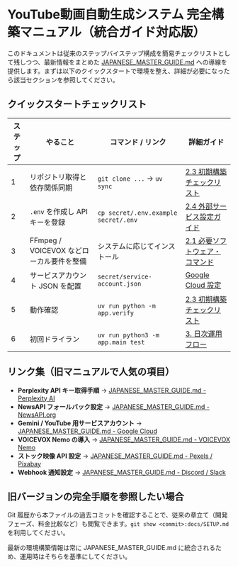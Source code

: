 # **YouTube動画自動生成システム 完全構築マニュアル（統合ガイド対応版）**

このドキュメントは従来のステップバイステップ構成を簡易チェックリストとして残しつつ、最新情報をまとめた [JAPANESE_MASTER_GUIDE.md](JAPANESE_MASTER_GUIDE.md) への導線を提供します。まずは以下のクイックスタートで環境を整え、詳細が必要になったら該当セクションを参照してください。

## クイックスタートチェックリスト

| ステップ | やること | コマンド / リンク | 詳細ガイド |
| --- | --- | --- | --- |
| 1 | リポジトリ取得と依存関係同期 | `git clone ...` → `uv sync` | [2.3 初期構築チェックリスト](JAPANESE_MASTER_GUIDE.md#23-初期構築チェックリスト) |
| 2 | `.env` を作成し API キーを登録 | `cp secret/.env.example secret/.env` | [2.4 外部サービス設定ガイド](JAPANESE_MASTER_GUIDE.md#24-外部サービス設定ガイド) |
| 3 | FFmpeg / VOICEVOX などローカル要件を整備 | システムに応じてインストール | [2.1 必要ソフトウェア・コマンド](JAPANESE_MASTER_GUIDE.md#21-必要ソフトウェアコマンド) |
| 4 | サービスアカウント JSON を配置 | `secret/service-account.json` | [Google Cloud 設定](JAPANESE_MASTER_GUIDE.md#google-cloudgemini--sheets--drive--youtube) |
| 5 | 動作確認 | `uv run python -m app.verify` | [2.3 初期構築チェックリスト](JAPANESE_MASTER_GUIDE.md#23-初期構築チェックリスト) |
| 6 | 初回ドライラン | `uv run python3 -m app.main test` | [3. 日次運用フロー](JAPANESE_MASTER_GUIDE.md#3-日次運用フロー) |

## リンク集（旧マニュアルで人気の項目）

- **Perplexity API キー取得手順** → [JAPANESE_MASTER_GUIDE.md - Perplexity AI](JAPANESE_MASTER_GUIDE.md#perplexity-aiニュース収集)
- **NewsAPI フォールバック設定** → [JAPANESE_MASTER_GUIDE.md - NewsAPI.org](JAPANESE_MASTER_GUIDE.md#newsapiorgニュースフォールバック)
- **Gemini / YouTube 用サービスアカウント** → [JAPANESE_MASTER_GUIDE.md - Google Cloud](JAPANESE_MASTER_GUIDE.md#google-cloudgemini--sheets--drive--youtube)
- **VOICEVOX Nemo の導入** → [JAPANESE_MASTER_GUIDE.md - VOICEVOX Nemo](JAPANESE_MASTER_GUIDE.md#voicevox-nemoオフライン-tts)
- **ストック映像 API 設定** → [JAPANESE_MASTER_GUIDE.md - Pexels / Pixabay](JAPANESE_MASTER_GUIDE.md#pexels--pixabayストック映像)
- **Webhook 通知設定** → [JAPANESE_MASTER_GUIDE.md - Discord / Slack](JAPANESE_MASTER_GUIDE.md#discord--slack-webhook通知)

## 旧バージョンの完全手順を参照したい場合

Git 履歴から本ファイルの過去コミットを確認することで、従来の章立て（開発フェーズ、料金比較など）も閲覧できます。`git show <commit>:docs/SETUP.md` を利用してください。

最新の環境構築情報は常に JAPANESE_MASTER_GUIDE.md に統合されるため、運用時はそちらを基準にしてください。
